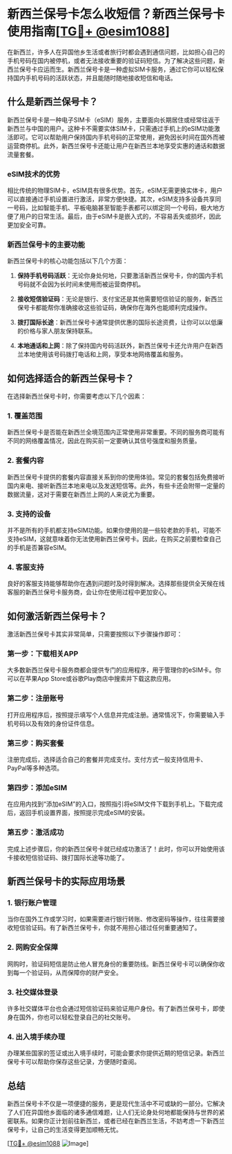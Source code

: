 # 新西兰保号卡怎么收短信？新西兰保号卡使用指南[[TG💪+ @esim1088](https://t.me/s/esim1088)]

在新西兰，许多人在异国他乡生活或者旅行时都会遇到通信问题，比如担心自己的手机号码在国内被停机，或者无法接收重要的验证码短信。为了解决这些问题，新西兰保号卡应运而生。新西兰保号卡是一种虚拟SIM卡服务，通过它你可以轻松保持国内手机号码的活跃状态，并且能随时随地接收短信和电话。

## 什么是新西兰保号卡？

新西兰保号卡是一种电子SIM卡（eSIM）服务，主要面向长期居住或经常往返于新西兰与中国的用户。这种卡不需要实体SIM卡，只需通过手机上的eSIM功能激活即可。它可以帮助用户保持国内手机号码的正常使用，避免因长时间在国外而被运营商停机。此外，新西兰保号卡还能让用户在新西兰本地享受实惠的通话和数据流量套餐。

### eSIM技术的优势

相比传统的物理SIM卡，eSIM具有很多优势。首先，eSIM无需更换实体卡，用户可以直接通过手机设置进行激活，非常方便快捷。其次，eSIM支持多设备共享同一号码，比如智能手机、平板电脑甚至智能手表都可以绑定同一个号码，极大地方便了用户的日常生活。最后，由于eSIM卡是嵌入式的，不容易丢失或损坏，因此更加安全可靠。

### 新西兰保号卡的主要功能

新西兰保号卡的核心功能包括以下几个方面：

1. **保持手机号码活跃**：无论你身处何地，只要激活新西兰保号卡，你的国内手机号码就不会因为长时间未使用而被运营商停机。
   
2. **接收短信验证码**：无论是银行、支付宝还是其他需要短信验证的服务，新西兰保号卡都能帮你准确接收这些验证码，确保你在海外也能顺利完成操作。

3. **拨打国际长途**：新西兰保号卡通常提供优惠的国际长途资费，让你可以以低廉的价格与家人朋友保持联系。

4. **本地通话和上网**：除了保持国内号码活跃外，新西兰保号卡还允许用户在新西兰本地使用该号码拨打电话和上网，享受本地网络覆盖和服务。

## 如何选择适合的新西兰保号卡？

在选择新西兰保号卡时，你需要考虑以下几个因素：

### 1. 覆盖范围

新西兰保号卡是否能在新西兰全境范围内正常使用非常重要。不同的服务商可能有不同的网络覆盖情况，因此在购买前一定要确认其信号强度和服务质量。

### 2. 套餐内容

新西兰保号卡提供的套餐内容直接关系到你的使用体验。常见的套餐包括免费接听国内来电、接听新西兰本地来电以及发送短信等。此外，有些卡还会附带一定量的数据流量，这对于需要在新西兰上网的人来说尤为重要。

### 3. 支持的设备

并不是所有的手机都支持eSIM功能。如果你使用的是一些较老款的手机，可能不支持eSIM，这就意味着你无法使用新西兰保号卡。因此，在购买之前要检查自己的手机是否兼容eSIM。

### 4. 客服支持

良好的客服支持能够帮助你在遇到问题时及时得到解决。选择那些提供全天候在线客服的新西兰保号卡服务商，会让你在使用过程中更加安心。

## 如何激活新西兰保号卡？

激活新西兰保号卡其实非常简单，只需要按照以下步骤操作即可：

### 第一步：下载相关APP

大多数新西兰保号卡服务商都会提供专门的应用程序，用于管理你的eSIM卡。你可以在苹果App Store或谷歌Play商店中搜索并下载这款应用。

### 第二步：注册账号

打开应用程序后，按照提示填写个人信息并完成注册。通常情况下，你需要输入手机号码以及有效的身份证件信息。

### 第三步：购买套餐

注册完成后，选择适合自己的套餐并完成支付。支付方式一般支持信用卡、PayPal等多种选项。

### 第四步：添加eSIM

在应用内找到“添加eSIM”的入口，按照指引将eSIM文件下载到手机上。下载完成后，返回手机设置界面，按照提示完成eSIM的安装。

### 第五步：激活成功

完成上述步骤后，你的新西兰保号卡就已经成功激活了！此时，你可以开始使用该卡接收短信验证码、拨打国际长途等功能了。

## 新西兰保号卡的实际应用场景

### 1. 银行账户管理

当你在国外工作或学习时，如果需要进行银行转账、修改密码等操作，往往需要接收短信验证码。有了新西兰保号卡，你就不用担心错过任何重要通知了。

### 2. 网购安全保障

网购时，验证码短信是防止他人冒充身份的重要防线。新西兰保号卡可以确保你收到每一个验证码，从而保障你的财产安全。

### 3. 社交媒体登录

许多社交媒体平台也会通过短信验证码来验证用户身份。有了新西兰保号卡，即使身在国外，你也可以轻松登录自己的社交账号。

### 4. 出入境手续办理

办理某些国家的签证或出入境手续时，可能会要求你提供近期的短信记录。新西兰保号卡可以帮助你保存这些记录，方便随时查阅。

## 总结

新西兰保号卡不仅是一项便捷的服务，更是现代生活中不可或缺的一部分。它解决了人们在异国他乡面临的诸多通信难题，让人们无论身处何地都能保持与世界的紧密联系。如果你正计划前往新西兰，或者已经在新西兰生活，不妨考虑一下新西兰保号卡，让自己的生活变得更加顺畅无忧。

[[TG💪+ @esim1088](https://t.me/s/esim1088) ![Image](https://i.postimg.cc/4NQfJmqS/Snipaste-2025-05-13-00-14-12.png)]
